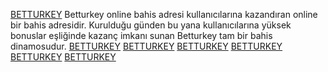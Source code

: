  <a href="https://317betturkey.com/?aff=2616">BETTURKEY</a>
Betturkey online bahis adresi kullanıcılarına kazandıran online bir bahis adresidir. Kurulduğu günden bu yana kullanıcılarına yüksek bonuslar eşliğinde kazanç imkanı sunan Betturkey tam bir bahis dinamosudur.
<a href="https://317betturkey.com/?aff=2616">BETTURKEY</a>
<a href="https://317betturkey.com/?aff=2616">BETTURKEY</a>
<a href="https://317betturkey.com/?aff=2616">BETTURKEY</a>
<a href="https://317betturkey.com/?aff=2616">BETTURKEY</a>
<a href="https://317betturkey.com/?aff=2616">BETTURKEY</a>
<a href="https://317betturkey.com/?aff=2616">BETTURKEY</a>
